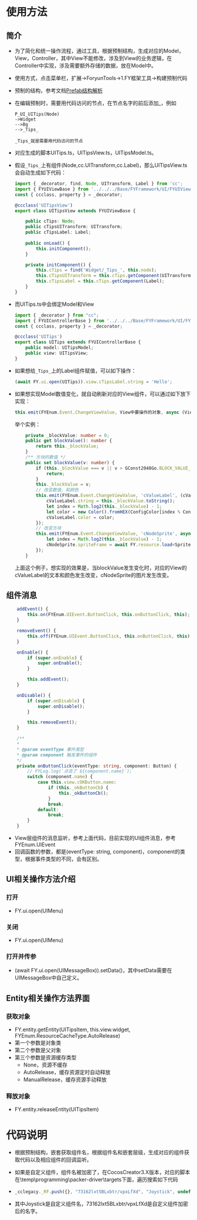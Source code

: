 # 使用方法

## 简介

- 为了简化和统一操作流程，通过工具，根据预制结构，生成对应的Model，View，Controller，其中View不能修改，涉及到View的业务逻辑，在Controller中实现，涉及需要额外存储的数据，放在Model中。

- 使用方式，点击菜单栏，扩展->ForyunTools->1.FY框架工具->构建预制代码

- 预制的结构，参考文档[Prefab结构解析](../../Prefab结构解析.md)

- 在编辑预制时，需要用代码访问的节点，在节点名字的前后添加_，例如

  ```
  P_UI_UITips(Node)
  ->Widget
  -->Bg
  -->_Tips_
  
  _Tips_就是需要用代码访问的节点
  ```

- 对应生成的脚本UITips.ts，UITipsView.ts，UITipsModel.ts。

- 假设`_Tips_`上有组件(Node,cc.UITransform,cc.Label)，那么UITipsView.ts会自动生成如下代码：

  ```typescript
  import { _decorator, find, Node, UITransform, Label } from 'cc';
  import { FYUIViewBase } from '../../../Base/FYFramework/UI/FYUIViewBase';
  const { ccclass, property } = _decorator;
  
  @ccclass('UITipsView')
  export class UITipsView extends FYUIViewBase {
  
      public cTips: Node;
      public cTipsUITransform: UITransform;
      public cTipsLabel: Label;
      
      public onLoad() {
          this.initComponent();
      } 
  
      private initComponent() {
          this.cTips = find('Widget/_Tips_', this.node);
          this.cTipsUITransform = this.cTips.getComponent(UITransform);
          this.cTipsLabel = this.cTips.getComponent(Label);
      }
  }
  ```

- 而UITips.ts中会绑定Model和View

  ```typescript
  import { _decorator } from "cc";
  import { FYUIControllerBase } from '../../../Base/FYFramework/UI/FYUIControllerBase';
  const { ccclass, property } = _decorator;
  
  @ccclass('UITips')
  export class UITips extends FYUIControllerBase {
      public model: UITipsModel;
      public view: UITipsView;
  }
  ```

- 如果想给`_Tips_`上的Label组件赋值，可以如下操作：

  ```typescript
  (await FY.ui.open(UITips)).view.cTipsLabel.string = 'Hello';
  ```

- 如果想实现Model数值变化，就自动刷新对应的View组件，可以通过如下放下实现：

  ```typescript
  this.emit(FYEnum.Event.ChangeViewValue, View中要操作的对象, async (View中要操作的对象: Sprite) => { });
  ```

  举个实例：

  ```typescript
      private _blockValue: number = 0;
      public get blockValue(): number {
          return this._blockValue;
      }
      /** 方块的数值 */
      public set blockValue(v: number) {
          if (this._blockValue === v || v > GConst2048Go.BLOCK_VALUE_MAX || v < GConst2048Go.BLOCK_VALUE_MIN) {
              return;
          }
          this._blockValue = v;
          // 改变数值，和颜色
          this.emit(FYEnum.Event.ChangeViewValue, 'cValueLabel', (cValueLabel: Label) => {
              cValueLabel.string = this._blockValue.toString();
              let index = Math.log2(this._blockValue) - 1;
              let color = new Color().fromHEX(ConfigColor[index % ConfigColor.length]);
              cValueLabel.color = color;
          });
          // 改变方块
          this.emit(FYEnum.Event.ChangeViewValue, 'cNodeSprite', async (cNodeSprite: Sprite) => {
              let index = Math.log2(this._blockValue) - 1;
              cNodeSprite.spriteFrame = await FY.resource.load<SpriteFrame>(`T_Block_${index % ConfigColor.length + 1}`, 'spriteFrame');
          });
      }
  ```

  上面这个例子，想实现的效果是，当blockValue发生变化时，对应的View的cValueLabel的文本和颜色发生改变，cNodeSprite的图片发生改变。



## 组件消息

```typescript
    addEvent() {
        this.on(FYEnum.UIEvent.ButtonClick, this.onButtonClick, this);
    }

    removeEvent() {
        this.off(FYEnum.UIEvent.ButtonClick, this.onButtonClick, this);
    }

    onEnable() {
        if (super.onEnable) {
            super.onEnable();
        }

        this.addEvent();
    }

    onDisable() {
        if (super.onDisable) {
            super.onDisable();
        }

        this.removeEvent();
    }

    /**
    * 
    * @param eventType 事件类型
    * @param component 触发事件的组件
    */
    private onButtonClick(eventType: string, component: Button) {
        // FYLog.log(`点击了 ${component.name}`);
        switch (component.name) {
            case this.view.cOKButton.name:
                if (this._okButtonCb) {
                    this._okButtonCb();
                }
                break;
            default:
                break;
        }
    }
```

- View层组件的消息监听，参考上面代码，目前实现的UI组件消息，参考FYEnum.UIEvent
- 回调函数的参数，都是(eventType: string, component)，component的类型，根据事件类型的不同，会有区别。



## UI相关操作方法介绍

### 打开

- FY.ui.open(UIMenu)

### 关闭

- FY.ui.open(UIMenu)

### 打开并传参

- (await FY.ui.open(UIMessageBox)).setData()，其中setData需要在UIMessageBox中自己定义。



## Entity相关操作方法界面

### 获取对象

- FY.entity.getEntity(UITipsItem, this.view.widget, FYEnum.ResourceCacheType.AutoRelease)
- 第一个参数是对象类
- 第二个参数是父对象
- 第三个参数是资源缓存类型
  - None，资源不缓存
  - AutoRelease，缓存资源定时自动释放
  - ManualRelease，缓存资源手动释放

### 释放对象

- FY.entity.releaseEntity(UITipsItem)



# 代码说明

- 根据预制结构，嵌套获取组件名，根据组件名和嵌套层级，生成对应的组件获取代码以及相应组件的回调监听。

- 如果是自定义组件，组件名被加密了，在CocosCreator3.X版本，对应的脚本在\temp\programming\packer-driver\targets下面，遍历搜索如下代码

- ```javascript
  _cclegacy._RF.push({}, "73162lxt5BLxbtr/vpxLfXd", "Joystick", undefined);
  ```

- 其中Joystick是自定义组件名，73162lxt5BLxbtr/vpxLfXd是自定义组件加密后的名字。
